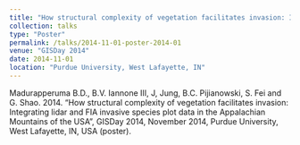 ```yaml
---
title: "How structural complexity of vegetation facilitates invasion: Integrating lidar and FIA invasive species plot data in the Appalachian Mountains of the USA"
collection: talks
type: "Poster"
permalink: /talks/2014-11-01-poster-2014-01
venue: "GISDay 2014"
date: 2014-11-01
location: "Purdue University, West Lafayette, IN"
---
```


Madurapperuma B.D., B.V. Iannone III, J, Jung, B.C. Pijianowski, S. Fei and G. Shao. 2014. “How structural complexity of vegetation facilitates invasion: Integrating lidar and FIA invasive species plot data in the Appalachian Mountains of the USA”, GISDay 2014, November 2014, Purdue University, West Lafayette, IN, USA (poster).
